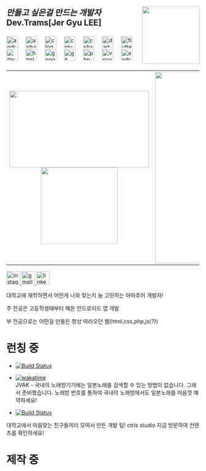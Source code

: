 
###
## <img align="right" height="150" src="https://img1.daumcdn.net/thumb/C428x428/?scode=mtistory2&fname=https%3A%2F%2Ftistory1.daumcdn.net%2Ftistory%2F5267373%2Fattach%2F55cddb08439147a7860bf8b1aea1f1c1"  />

## _만들고 싶은걸 만드는 개발자_ <br> Dev.Trams[Jer Gyu LEE] 

###

<div align="left">
  <img src="https://cdn.jsdelivr.net/gh/devicons/devicon/icons/android/android-original.svg" height="30" alt="android logo"  />
  <img width="12" />
  <img src="https://cdn.jsdelivr.net/gh/devicons/devicon/icons/arduino/arduino-original.svg" height="30" alt="arduino logo"  />
  <img width="12" />
  <img src="https://cdn.jsdelivr.net/gh/devicons/devicon/icons/c/c-original.svg" height="30" alt="c logo"  />
  <img width="12" />
  <img src="https://cdn.jsdelivr.net/gh/devicons/devicon/icons/cplusplus/cplusplus-original.svg" height="30" alt="cplusplus logo"  />
  <img width="12" />
  <img src="https://cdn.jsdelivr.net/gh/devicons/devicon/icons/csharp/csharp-original.svg" height="30" alt="csharp logo"  />
  <img width="12" />
  <img src="https://cdn.jsdelivr.net/gh/devicons/devicon/icons/dart/dart-original.svg" height="30" alt="dart logo"  />
  <img width="12" />
  <img src="https://cdn.jsdelivr.net/gh/devicons/devicon/icons/flutter/flutter-original.svg" height="30" alt="flutter logo"  />
  <img width="12" />
  <img src="https://cdn.jsdelivr.net/gh/devicons/devicon/icons/mysql/mysql-original.svg" height="30" alt="mysql logo"  />
  <img width="12" />
  <img src="https://cdn.jsdelivr.net/gh/devicons/devicon/icons/html5/html5-original.svg" height="30" alt="html5 logo"  />
  <img width="12" />
  <img src="https://cdn.jsdelivr.net/gh/devicons/devicon/icons/googlecloud/googlecloud-original.svg" height="30" alt="googlecloud logo"  />
  <img width="12" />
  <img src="https://cdn.jsdelivr.net/gh/devicons/devicon/icons/git/git-original.svg" height="30" alt="git logo"  />
  <img width="12" />
  <img src="https://cdn.jsdelivr.net/gh/devicons/devicon/icons/php/php-original.svg" height="30" alt="php logo"  />
  <img width="12" />
  <img src="https://cdn.jsdelivr.net/gh/devicons/devicon/icons/vscode/vscode-original.svg" height="30" alt="vscode logo"  />
  <img width="12" />
  <img src="https://cdn.jsdelivr.net/gh/devicons/devicon/icons/androidstudio/androidstudio-original.svg" height="30" alt="androidstudio logo"  />
</div>

###

<table style="text-align:center"> 
  <tr>
    <td> <img width="363.63em" height="200em" src="https://github-readme-stats.vercel.app/api?username=dev-trams&show_icons=true&hide_border=true&count_private=true&include_all_commits=true&theme=dark" /> <br> <img height="200em" src="https://github-readme-stats.vercel.app/api/top-langs/?username=dev-trams&layout=compact&hide_border=true&theme=dark&hide=c,c%2B%2B,scss,cmake" /> </td>
    <td><img height="500em" src="https://github-readme-stats.vercel.app/api/wakatime?username=dev_trams&theme=dark&hide_border=true"/></td>
  </tr>
</table>

<div align="left">
  <a href="https://www.instagram.com/dev_trams/" target="_blank">
    <img src="https://img.shields.io/static/v1?message=Instagram&logo=instagram&label=&color=E4405F&logoColor=white&labelColor=&style=for-the-badge" height="35" alt="instagram logo"  />
  </a>
  <a href="developer_trams@kakao.com" target="_blank">
    <img src="https://img.shields.io/static/v1?message=Gmail&logo=gmail&label=&color=D14836&logoColor=white&labelColor=&style=for-the-badge" height="35" alt="gmail logo"  />
  </a>
  <a href="https://ctrls-studio.com" target="_blank">
    <img src="https://img.shields.io/static/v1?message=CTRL S STUDIO&logo=linkedin&label=&color=0077B5&logoColor=white&labelColor=&style=for-the-badge" height="35" alt="linkedin logo"  />
  </a>
</div>

대학교에 재학하면서 어떤게 나와 맞는지 늘 고민하는 아마추어 개발자!

주 전공은 고등학생때부터 해온 안드로이드 앱 개발

부 전공으로는 어떤걸 만들든 항상 따라오던 웹(html,css,php,js(?)) 
  
# 런칭 중
- [![Build Status](https://img.shields.io/badge/application-JVAK-pink)](https://jvak.ctrls-studio.com)                               
- [![wakatime](https://wakatime.com/badge/github/dev-trams/JVAP_R.svg)](https://wakatime.com/badge/github/dev-trams/JVAP_R)                 
JVAK - 국내의 노래방기기에는 일본노래를 검색할 수 있는 방법이 없습니다.
그래서 준비했습니다. 노래방 번호를 통하여 국내의 노래방에서도 일본노래를 마음껏 예약하세요!

- [![Build Status](https://img.shields.io/badge/web-ctrls.studio-black)](https://ctrls-studio.com)

대학교에서 마음맞는 친구들끼리 모여서 만든 개발 팀! ctrls studio 지금 방문하여 컨텐츠를 확인하세요!

# 제작 중

